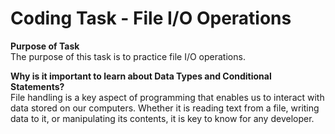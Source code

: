 # Coding Task - File I/O Operations

**Purpose of Task** </br>
The purpose of this task is to practice file I/O operations.

**Why is it important to learn about Data Types and Conditional Statements?** </br>
File handling is a key aspect of programming that enables us to interact with data stored on our computers.
Whether it is reading text from a file, writing data to it, or manipulating its contents, it is key to know for any developer.
